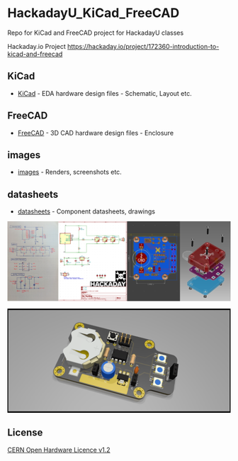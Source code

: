 # HackadayU_KiCad_FreeCAD
Repo for KiCad and FreeCAD project for HackadayU classes

Hackaday.io Project https://hackaday.io/project/172360-introduction-to-kicad-and-freecad

## KiCad

* [KiCad](/KiCad) - EDA hardware design files - Schematic, Layout etc.

## FreeCAD

* [FreeCAD](/FreeCAD) - 3D CAD hardware design files - Enclosure

## images

* [images](/images) - Renders, screenshots etc.

## datasheets

* [datasheets](/datasheets) - Component datasheets, drawings

![header image](/images/project_header_image.png)

![render](/KiCad/tiny_blinky/RENDERS/tiny_blinky_05.png)


License
-------
[CERN Open Hardware Licence v1.2 ]

[CERN Open Hardware Licence v1.2 ]:http://www.ohwr.org/attachments/2388/cern_ohl_v_1_2.txt
